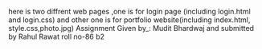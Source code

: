 here is two diffrent web pages ,one is for login page (including login.html and login.css) and other one is for portfolio website(including index.html, style.css,photo.jpg)
Assignment Given by_: Mudit Bhardwaj and submitted by Rahul Rawat roll no-86 b2
